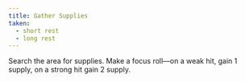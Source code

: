 ```yaml
---
title: Gather Supplies
taken:
  - short rest
  - long rest
---
```


Search the area for supplies. Make a focus roll—on a weak hit, gain 1 supply, on a strong hit gain 2 supply.
